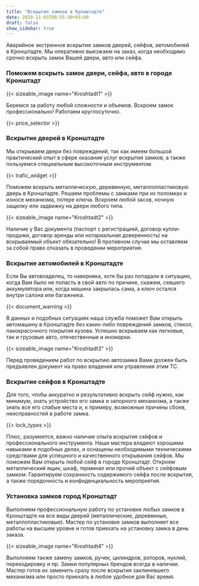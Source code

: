 ```yaml
---
title: "Вскрытие замков в Кронштадте"
date: 2020-11-03T00:55:30+03:00
draft: false
show_sidebar: true
---
```


Аварийное экстренное вскрытие замков дверей, сейфов, автомобилей в Кронштадте. Мы оперативно выезжаем на заказ, когда необходимо срочно вскрыть замок Вашей двери, авто или сейфа.

### Поможем вскрыть замок двери, сейфа, авто в городе Кронштадт

{{< sizeable_image name="Kroshtadt1" >}} 

Беремся за работу любой сложности и объемов. Вскроем замок профессионально! Работаем круглосуточно.

{{< price_selector >}}

### Вскрытие дверей в Кронштадте

Мы открываем двери без повреждений, так как имеем большой практический опыт в сфере оказания услуг вскрытия замков, а также пользуемся специальным высокоточным инструментом. 

{{< trafic_widget >}}

Поможем вскрыть металлическую, деревянную, металлопластиковую дверь в Кронштадте. Решаем проблемы с замками при их поломках и износе механизма, потере ключа. Вскроем любой засов, ночную защелку или задвижку на двери любого типа. 

{{< sizeable_image name="Kroshtadt2" >}} 

Наличие у Вас документа (паспорт с регистрацией, договор купли-продажи, договор аренды или нотариальная доверенность) на вскрываемый объект обязательно! В противном случае мы оставляем за собой право отказать в проведении мероприятия.

### Вскрытие автомобилей в Кронштадте

Если Вы автовладелец, то наверняка, хотя бы раз попадали в ситуацию, когда Вам было не попасть в свой авто по причине, скажем, севшего аккумулятора или, когда машина закрылась сама, а ключ остался внутри салона или багажника. 

{{< document_warning >}}

В данных и подобных ситуациях наша служба поможет Вам открыть автомашину  в Кронштадте без каких-либо повреждений замков, стекол, лакокрасочного покрытия кузова. Успешно вскрываем как легковые, так и грузовые авто, отечественные и иномарки. 

{{< sizeable_image name="Kroshtadt3" >}} 

Перед проведением работ по вскрытию автозамка Вами должен быть предъявлен документ на право владения или управления этим ТС.

### Вскрытие сейфов в Кронштадте

Для того, чтобы аккуратно и результативно вскрыть сейф нужно, как минимум, знать устройство его замка и запорного механизма, а также знать все его слабые места и, к примеру, возможные причины сбоев, неисправностей в работе замка. 

{{< lock_types >}}

Плюс, разумеется, важно наличие опыта вскрытия сейфов и профессионального инструмента. Наши мастера владеют хорошими навыками в подобных делах, и оснащены необходимыми техническими средствами для успешного и качественного открывания сейфов. Мы поможем Вам открыть любой сейф в городе Кронштадт. Откроем металлический ящик, шкаф, терминал или прочий объект с сейфовым замком. Гарантируем сохранность содержимого сейфа после вскрытия, а также порядочность и конфиденциальность мероприятия.

### Установка замков город Кронштадт

Выполняем профессиональную работу по установке любых замков в Кронштадте на все виды дверей (металлические, деревянные, металлопластиковые). Мастер по установке замков выполняет все работы на высшем уровне и готов приехать на установку замка в день заказа. 

{{< sizeable_image name="Kroshtadt4" >}} 

Выполняем также замену замков, ручек, цилиндров, роторов, нуклий, перекодировку и пр. Замки популярных брендов всегда в наличии. Мастер готов их заменить сразу после вскрытия заклиневшего механизма или просто приехать в любое удобное для Вас время.

